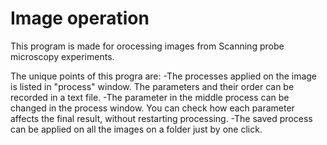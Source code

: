 # Image operation

This program is made for orocessing images from Scanning probe microscopy experiments.

The unique points of this progra are:
-The processes applied on the image is listed in "process" window. The parameters and their order can be recorded in a text file.
-The parameter in the middle process can be changed in the process window. You can check how each parameter affects the final result, without restarting processing.
-The saved process can be applied on all the images on a folder just by one click.
